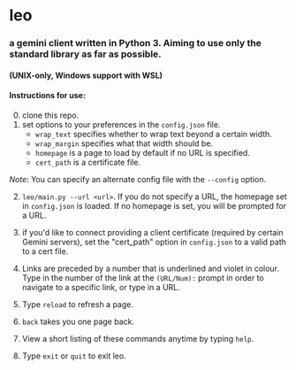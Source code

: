 # leo

### a gemini client written in Python 3. Aiming to use only the standard library as far as possible.

#### (UNIX-only, Windows support with WSL)    

#### Instructions for use:
0) clone this repo.
1) set options to your preferences in the `config.json` file.
    * `wrap_text` specifies whether to wrap text beyond a certain width.
    * `wrap_margin` specifies what that width should be.
    * `homepage` is a page to load by default if no URL is specified.
    * `cert_path` is a certificate file.

_Note_: You can specify an alternate config file with the `--config` option.

2) ```leo/main.py --url <url>```. If you do not specify a URL, the homepage set in `config.json` is loaded. If no homepage is set, you will be prompted for a URL.  

3) if you'd like to connect providing a client certificate (required by certain Gemini servers), set the "cert_path" option in `config.json` to a valid path to a cert file.  

4) Links are preceded by a number that is underlined and violet in colour. Type in the number of the link at the `(URL/Num):` prompt in order to navigate to a specific link, or type in a URL.  

5) Type `reload` to refresh a page.  

6) `back` takes you one page back.  

7) View a short listing of these commands anytime by typing `help`.  

8) Type ```exit``` or ```quit``` to exit leo.  